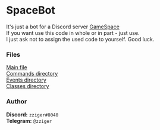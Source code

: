 # SpaceBot
It's just a bot for a Discord server [GameSpace](https://discord.io/gspace "Invite to server")<br>
If you want use this code in whole or in part - just use.<br>
I just ask not to assign the used code to yourself. Good luck.

### Files
[Main file](/index.js)<br>
[Commands directory](/commands)<br>
[Events directory](/events)<br>
[Classes directory](/classes)

### Author
**Discord:** `zziger#8040`<br>
**Telegram:** `@zziger`